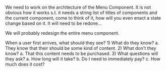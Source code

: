 We need to work on the architecture of the Menu Component. It is not obvious how it works s.t. it needs a string list of titles of components and the current component, come to think of it, how will you even enact a state change based on it. It will need to be redone...

We will probably redesign the entire menu component.

When a user first arrives, what should they see? 1) What do they know?
a. They know that their should be some kind of content. 2) What don't they know?
a. That this content needs to be purchased. 3) What questions will they ask?
a. How long will it take?
b. Do I need to immediately pay?
c. How much does it cost?
